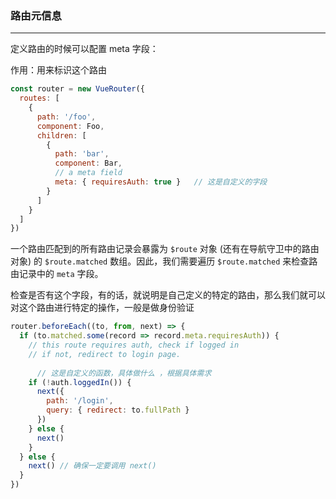 ### 路由元信息

---

定义路由的时候可以配置 meta 字段：

作用：用来标识这个路由

```javascript
const router = new VueRouter({
  routes: [
    {
      path: '/foo',
      component: Foo,
      children: [
        {
          path: 'bar',
          component: Bar,
          // a meta field
          meta: { requiresAuth: true }   // 这是自定义的字段 
        }
      ]
    }
  ]
})
```

一个路由匹配到的所有路由记录会暴露为 `$route` 对象 (还有在导航守卫中的路由对象) 的 `$route.matched` 数组。因此，我们需要遍历 `$route.matched` 来检查路由记录中的 `meta` 字段。 



检查是否有这个字段，有的话，就说明是自己定义的特定的路由，那么我们就可以对这个路由进行特定的操作，一般是做身份验证



```javascript
router.beforeEach((to, from, next) => {
  if (to.matched.some(record => record.meta.requiresAuth)) {
    // this route requires auth, check if logged in
    // if not, redirect to login page.
      
      // 这是自定义的函数，具体做什么 ，根据具体需求
    if (!auth.loggedIn()) {  
      next({
        path: '/login',
        query: { redirect: to.fullPath }
      })
    } else {
      next()
    }
  } else {
    next() // 确保一定要调用 next()
  }
})
```

